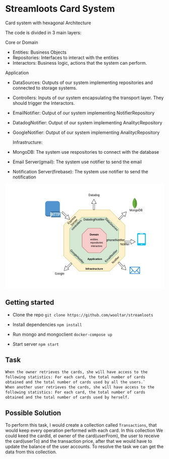 # Streamloots Card System

Card system with hexagonal Architecture

The code is divided in 3 main layers:

Core or Domain

- Entities: Business Objects
- Repositories: Interfaces to interact with the entities
- Interactors: Business logic, actions that the system can perform.

Application

- DataSources: Outputs of our system implementing repositories and connected to storage systems.
- Controllers: Inputs of our system encapsulating the transport layer. They should trigger the Interactors.
- EmailNotifier: Output of our system implementing NotifierRepository
- DatadogNotifier: Output of our system implementing AnalitycRepository
- GoogleNotifier: Output of our system implementing AnalitycRepository

  Infrastructure:

- MongoDB: The system use respositories to connect with the database
- Email Server(gmail): The system use notifier to send the email
- Notification Server(firebase): The system use notifier to send the notification

![Steamloots card System Hexagonal Architecture](./img/hexagonal.jpg)

## Getting started

- Clone the repo
  `git clone https://github.com/wooltar/streamloots`

- Install dependencies
  `npm install`

- Run mongo and mongoclient
  `docker-compose up`

- Start server
  `npm start`

## Task

```
When the owner retrieves the cards, she will have access to the following statistics: For each card, the total number of cards obtained and the total number of cards used by all the users.`
When another user retrieves the cards, she will have access to the following statistics: For each card, the total number of cards obtained and the total number of cards used by herself.
```

## Possible Solution

To perform this task, I would create a collection called `Transactions`, that would keep every operation performed with each card. In this collection We could keed the cardId, el owner of the card(userFrom), the user to receive the card(userTo) and the transaction price, after that we would have to update the balance of the user accounts.
To resolve the task we can get the data from this collection.
